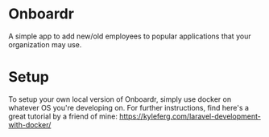 # Onboardr

A simple app to add new/old employees to popular applications that your organization may use.

# Setup

To setup your own local version of Onboardr, simply use docker on whatever OS you're developing on.
For further instructions, find here's a great tutorial by a friend of mine: https://kyleferg.com/laravel-development-with-docker/


